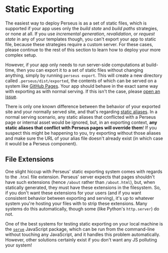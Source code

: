 # Static Exporting

The easiest way to deploy Perseus is as a set of static files, which is supported if your app uses only the _build state_ and _build paths_ strategies, or none at all. If you use _incremental generation_, _revalidation_, or _request state_ in any of your templates though, you can't export your app to static file, because these strategies require a custom server. For these cases, please continue to the rest of this section to learn how to deploy your more complex setup.

However, if your app only needs to run server-side computations at build-time, then you can export it to a set of static files without changing anything, simply by running `perseus export`. This will create a new directory called `.perseus/dist/exported`, the contents of which can be served on a system like [GitHub Pages](https:://pages.github.com). Your app should behave in the exact same way with exporting as with normal serving. If this isn't the case, please [open an issue](https://github.com/arctic-hen7/perseus/issues/new/choose).

There is only one known difference between the behavior of your exported site and your normally served site, and that's regarding [static aliases](../static-content). In a normal serving scenario, any static aliases that conflicted with a Perseus page or internal asset would be ignored, but, in an exporting context, **any static aliases that conflict with Perseus pages will override them**! If you suspect this might be happening to you, try exporting without those aliases and make sure the URL of your alias file doesn't already exist (in which case it would be a Perseus component).

## File Extensions

One slight hiccup with Perseus' static exporting system comes with regards to the `.html` file extension. Perseus' server expects that pages shouldn't have such extensions (hence `/about` rather than `/about.html`), but, when statically generated, they must have these extensions in the filesystem. So, if you don't want these extensions for your users (and if you want consistent behavior between exporting and serving), it's up to whatever system you're hosting your files with to strip these extensions. Many systems do this automatically, though some (like Python's `http.server`) do not.

One of the best systems for testing static exporting on your local machine is the [`serve`](https://github.com/versel/serve) JavaScript package, which can be run from the command-line without touching any JavaScript, and it handles this problem automatically. However, other solutions certainly exist if you don't want any JS polluting your system!

